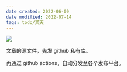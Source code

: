 ```yaml
---
date created: 2022-06-09
date modified: 2022-07-14
tags: todo/某天
---
```


![](https://s2.loli.net/2022/04/16/ZtbkNyAQhGL9EHX.png)

文章的源文件，先发 github 私有库。

再通过 github actions，自动分发至各个发布平台。
